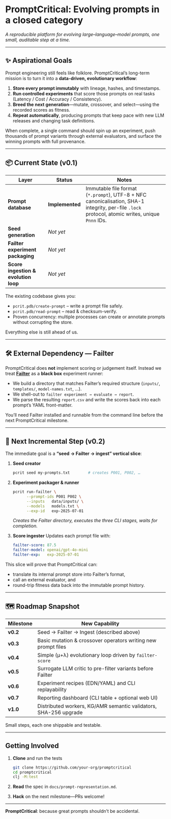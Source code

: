 # PromptCritical: Evolving prompts in a closed category

*A reproducible platform for evolving large–language–model prompts, one small,
auditable step at a time.*

---

## ✨ Aspirational Goals

Prompt engineering still feels like folklore.  PromptCritical’s long-term
mission is to turn it into a **data-driven, evolutionary workflow**:

1. **Store every prompt immutably** with lineage, hashes, and timestamps.
2. **Run controlled experiments** that score those prompts on real tasks
   (Latency / Cost / Accuracy / Consistency).
3. **Breed the next generation**—mutate, crossover, and select—using the
   recorded scores as fitness.
4. **Repeat automatically**, producing prompts that keep pace with new LLM
   releases and changing task definitions.

When complete, a single command should spin up an experiment, push thousands of
prompt variants through external evaluators, and surface the winning prompts
with full provenance.

---

## 📦 Current State (v0.1)

| Layer | Status | Notes |
|-------|--------|-------|
| **Prompt database** | **Implemented** | Immutable file format (`*.prompt`), UTF-8 + NFC canonicalisation, SHA-1 integrity, per-file `.lock` protocol, atomic writes, unique `Pnnn` IDs. |
| **Seed generation** | *Not yet* | |
| **Failter experiment packaging** | *Not yet* | |
| **Score ingestion & evolution loop** | *Not yet* | |

The existing codebase gives you:

* `pcrit.pdb/create-prompt` – write a prompt file safely.
* `pcrit.pdb/read-prompt` – read & checksum-verify.
* Proven concurrency: multiple processes can create or annotate prompts without
  corrupting the store.

Everything else is still ahead of us.

---

## 🛠  External Dependency — **Failter**

PromptCritical does **not** implement scoring or judgement itself.
Instead we treat [**Failter**](https://github.com/pragsmike/failter) as a **black
box** experiment runner:

* We build a directory that matches Failter’s required structure
  (`inputs/`, `templates/`, `model-names.txt`, …).
* We shell-out to `failter experiment → evaluate → report`.
* We parse the resulting `report.csv` and write the scores back into each
  prompt’s YAML front-matter.

You’ll need Failter installed and runnable from the command line before the next
PromptCritical milestone.

---

## 🚧 Next Incremental Step (v0.2)

The immediate goal is a **“seed → Failter → ingest” vertical slice**:

1. **Seed creator**
   ```bash
   pcrit seed my-prompts.txt        # creates P001, P002, …
   ```

2. **Experiment packager & runner**

   ```bash
   pcrit run-failter \
         --prompt-ids P001 P002 \
         --inputs   data/inputs/ \
         --models   models.txt \
         --exp-id   exp-2025-07-01
   ```

   *Creates the Failter directory, executes the three CLI stages, waits for
   completion.*

3. **Score ingester**
   Updates each prompt file with:

   ```yaml
   failter-score: 87.5
   failter-model: openai/gpt-4o-mini
   failter-exp:   exp-2025-07-01
   ```

This slice will prove that PromptCritical can:

* translate its internal prompt store into Failter’s format,
* call an external evaluator, and
* round-trip fitness data back into the immutable prompt history.

---

## 🗺  Roadmap Snapshot

| Milestone | New Capability                                                   |
| --------- | ---------------------------------------------------------------- |
| **v0.2**  | Seed → Failter → Ingest (described above)                        |
| **v0.3**  | Basic mutation & crossover operators writing new prompt files    |
| **v0.4**  | Simple (µ+λ) evolutionary loop driven by `failter-score`         |
| **v0.5**  | Surrogate LLM critic to pre-filter variants before Failter       |
| **v0.6**  | Experiment recipes (EDN/YAML) and CLI replayability              |
| **v0.7**  | Reporting dashboard (CLI table + optional web UI)                |
| **v1.0**  | Distributed workers, KG/AMR semantic validators, SHA-256 upgrade |

Small steps, each one shippable and testable.

---

## Getting Involved

1. **Clone** and run the tests

   ```bash
   git clone https://github.com/your-org/promptcritical
   cd promptcritical
   clj -M:test
   ```
2. **Read** the spec in `docs/prompt-representation.md`.
3. **Hack** on the next milestone—PRs welcome!

---

**PromptCritical**: because great prompts shouldn’t be accidental.


